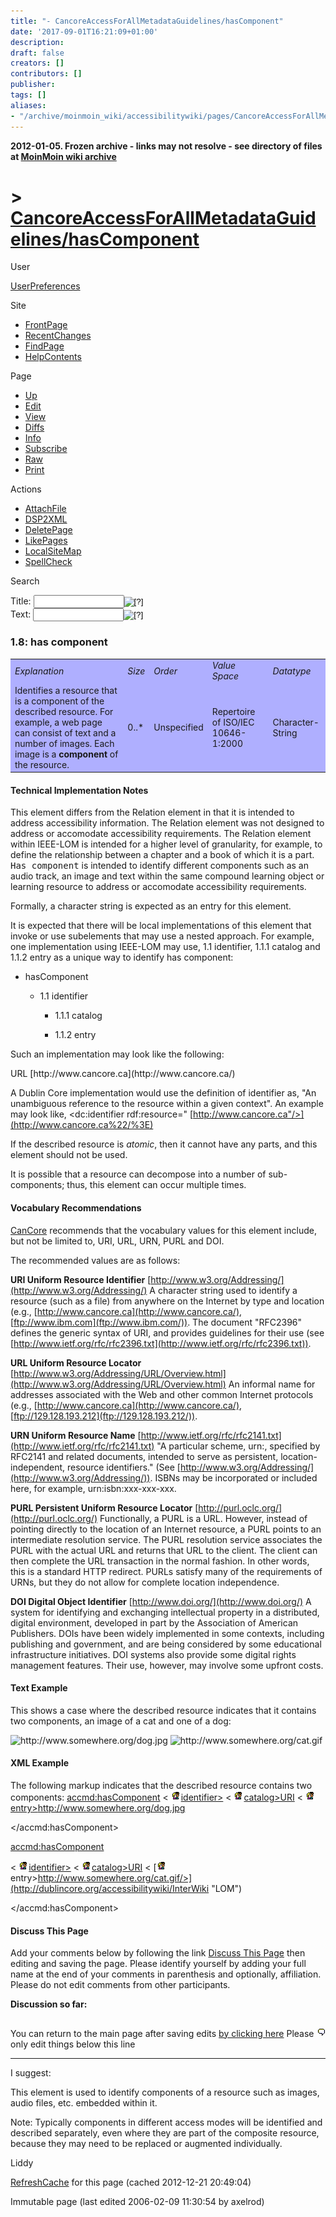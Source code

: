 ```yaml
---
title: "- CancoreAccessForAllMetadataGuidelines/hasComponent"
date: '2017-09-01T16:21:09+01:00'
description: 
draft: false
creators: []
contributors: []
publisher: 
tags: []
aliases:
- "/archive/moinmoin_wiki/accessibilitywiki/pages/CancoreAccessForAllMetadataGuidelines_2fhasComponent.html"
---
```


**2012-01-05. Frozen archive - links may not resolve - see directory of files at [MoinMoin wiki archive](/moinmoin-wiki-archive/)**

# > [CancoreAccessForAllMetadataGuidelines/hasComponent](http://dublincore.org/accessibilitywiki/CancoreAccessForAllMetadataGuidelines_2fhasComponent?action=fullsearch&value=%2FhasComponent&literal=1&case=1&context=40 "Click here to do a full-text search for this title")

User

 [UserPreferences](http://dublincore.org/accessibilitywiki/UserPreferences)
  

Site

- [FrontPage](http://dublincore.org/accessibilitywiki/FrontPage)
- [RecentChanges](http://dublincore.org/accessibilitywiki/RecentChanges)
- [FindPage](http://dublincore.org/accessibilitywiki/FindPage)
- [HelpContents](http://dublincore.org/accessibilitywiki/HelpContents)

Page

- [Up](http://dublincore.org/accessibilitywiki/CancoreAccessForAllMetadataGuidelines "Up")
- [Edit](http://dublincore.org/accessibilitywiki/CancoreAccessForAllMetadataGuidelines_2fhasComponent?action=edit "Edit")
- [View](http://dublincore.org/accessibilitywiki/CancoreAccessForAllMetadataGuidelines_2fhasComponent "View")
- [Diffs](http://dublincore.org/accessibilitywiki/CancoreAccessForAllMetadataGuidelines_2fhasComponent?action=diff "Diffs")
- [Info](http://dublincore.org/accessibilitywiki/CancoreAccessForAllMetadataGuidelines_2fhasComponent?action=info "Info")
- [Subscribe](http://dublincore.org/accessibilitywiki/CancoreAccessForAllMetadataGuidelines_2fhasComponent?action=subscribe "Subscribe")
- [Raw](http://dublincore.org/accessibilitywiki/CancoreAccessForAllMetadataGuidelines_2fhasComponent?action=raw "Raw")
- [Print](http://dublincore.org/accessibilitywiki/CancoreAccessForAllMetadataGuidelines_2fhasComponent?action=print "Print")

Actions

- [AttachFile](http://dublincore.org/accessibilitywiki/CancoreAccessForAllMetadataGuidelines_2fhasComponent?action=AttachFile)
- [DSP2XML](http://dublincore.org/accessibilitywiki/CancoreAccessForAllMetadataGuidelines_2fhasComponent?action=DSP2XML)
- [DeletePage](http://dublincore.org/accessibilitywiki/CancoreAccessForAllMetadataGuidelines_2fhasComponent?action=DeletePage)
- [LikePages](http://dublincore.org/accessibilitywiki/CancoreAccessForAllMetadataGuidelines_2fhasComponent?action=LikePages)
- [LocalSiteMap](http://dublincore.org/accessibilitywiki/CancoreAccessForAllMetadataGuidelines_2fhasComponent?action=LocalSiteMap)
- [SpellCheck](http://dublincore.org/accessibilitywiki/CancoreAccessForAllMetadataGuidelines_2fhasComponent?action=SpellCheck)

Search

<form method="POST" action="/accessibilitywiki/CancoreAccessForAllMetadataGuidelines_2fhasComponent">
<p>
<input name="action" value="inlinesearch" type="hidden">
<input name="context" value="40" type="hidden">
Title: <input name="text_title" size="15" maxlength="50" type="text"><input src="CancoreAccessForAllMetadataGuidelines_2fhasComponent_files/moin-search.png" name="button_title" alt="[?]" type="image"><br>Text: <input name="text_full" size="15" maxlength="50" type="text"><input src="CancoreAccessForAllMetadataGuidelines_2fhasComponent_files/moin-search.png" name="button_full" alt="[?]" type="image">
</p>
</form>

### 1.8: has component

<table bgcolor="#AFAFFF" width="50%">
  <tbody>
    <tr>
      <td>
        <em>Explanation</em>
      </td>
      <td>
        <em>Size</em>
      </td>
      <td>
        <em>Order</em>
      </td>
      <td>
        <em>Value Space</em>
      </td>
      <td>
        <em>Datatype</em>
      </td>
    </tr>
    <tr>
      <td>
        Identifies a resource that is a component of the described resource.  
        For example, a web page can consist of text and a number of images.  
        Each image is a <strong>component</strong> of the resource.</td>
      <td>
        0..*</td>
      <td>
        Unspecified</td>
      <td>
        Repertoire of ISO/IEC 10646-1:2000</td>
      <td>
        Character-String</td>
    </tr>
  </tbody>
</table>


#### Technical Implementation Notes
This element differs from the Relation element in that it is intended to address accessibility information. The Relation element was not designed to address or accomodate accessibility requirements. The Relation element within IEEE-LOM is intended for a higher level of granularity, for example, to define the relationship between a chapter and a book of which it is a part. <tt>Has component</tt> is intended to identify different components such as an audio track, an image and text within the same compound learning object or learning resource to address or accomodate accessibility requirements. 

Formally, a character string is expected as an entry for this element.

It is expected that there will be local implementations of this element that invoke or use subelements that may use a nested approach. For example, one implementation using IEEE-LOM may use, 1.1 identifier, 1.1.1 catalog and 1.1.2 entry as a unique way to identify has component:

- hasComponent

  - 1.1 identifier

    - 1.1.1 catalog

    - 1.1.2 entry

Such an implementation may look like the following:

<identifier>  
 <catalog>URL</catalog>  
 <entry> [http://www.cancore.ca](http://www.cancore.ca/)</entry>  
 </identifier>

A Dublin Core implementation would use the definition of identifier as, "An unambiguous reference to the resource within a given context". An example may look like, <dc:identifier rdf:resource=" [http://www.cancore.ca"/>](http://www.cancore.ca%22/%3E)

If the described resource is _atomic_, then it cannot have any parts, and this element should not be used.

It is possible that a resource can decompose into a number of sub-components; thus, this element can occur multiple times.

#### Vocabulary Recommendations
 [CanCore](http://dublincore.org/accessibilitywiki/CanCore) recommends that the vocabulary values for this element include, but not be limited to, URI, URL, URN, PURL and DOI. 

The recommended values are as follows:

**URI Uniform Resource Identifier** [http://www.w3.org/Addressing/](http://www.w3.org/Addressing/) A character string used to identify a resource (such as a file) from anywhere on the Internet by type and location (e.g., [http://www.cancore.ca](http://www.cancore.ca/), [ftp://www.ibm.com](ftp://www.ibm.com/)). The document "RFC2396" defines the generic syntax of URI, and provides guidelines for their use (see [http://www.ietf.org/rfc/rfc2396.txt](http://www.ietf.org/rfc/rfc2396.txt)).

**URL Uniform Resource Locator** [http://www.w3.org/Addressing/URL/Overview.html](http://www.w3.org/Addressing/URL/Overview.html) An informal name for addresses associated with the Web and other common Internet protocols (e.g., [http://www.cancore.ca](http://www.cancore.ca/), [ftp://129.128.193.212](ftp://129.128.193.212/)).

**URN Uniform Resource Name** [http://www.ietf.org/rfc/rfc2141.txt](http://www.ietf.org/rfc/rfc2141.txt) "A particular scheme, urn:, specified by RFC2141 and related documents, intended to serve as persistent, location-independent, resource identifiers." (See [http://www.w3.org/Addressing/](http://www.w3.org/Addressing/)). ISBNs may be incorporated or included here, for example, urn:isbn:xxx-xxx-xxx.

**PURL Persistent Uniform Resource Locator** [http://purl.oclc.org/](http://purl.oclc.org/) Functionally, a PURL is a URL. However, instead of pointing directly to the location of an Internet resource, a PURL points to an intermediate resolution service. The PURL resolution service associates the PURL with the actual URL and returns that URL to the client. The client can then complete the URL transaction in the normal fashion. In other words, this is a standard HTTP redirect. PURLs satisfy many of the requirements of URNs, but they do not allow for complete location independence.

**DOI Digital Object Identifier** [http://www.doi.org/](http://www.doi.org/) A system for identifying and exchanging intellectual property in a distributed, digital environment, developed in part by the Association of American Publishers. DOIs have been widely implemented in some contexts, including publishing and government, and are being considered by some educational infrastructure initiatives. DOI systems also provide some digital rights management features. Their use, however, may involve some upfront costs.

#### Text Example
This shows a case where the described resource indicates that it contains two components, an image of a cat and one of a dog: 

<img src="CancoreAccessForAllMetadataGuidelines_2fhasComponent_files/dog.html" alt="http://www.somewhere.org/dog.jpg"> <img src="CancoreAccessForAllMetadataGuidelines_2fhasComponent_files/cat.html" alt="http://www.somewhere.org/cat.gif">

#### XML Example
The following markup indicates that the described resource contains two components: <accmd:hasComponent> 
 < [<img src="CancoreAccessForAllMetadataGuidelines_2fhasComponent_files/moin-inter.png" alt="[LOM]" height="16" width="16">identifier>](http://dublincore.org/accessibilitywiki/InterWiki "LOM")
 < [<img src="CancoreAccessForAllMetadataGuidelines_2fhasComponent_files/moin-inter.png" alt="[LOM]" height="16" width="16">catalog>URI</catalog>](http://dublincore.org/accessibilitywiki/InterWiki "LOM") < [<img src="CancoreAccessForAllMetadataGuidelines_2fhasComponent_files/moin-inter.png" alt="[LOM]" height="16" width="16">entry>http://www.somewhere.org/dog.jpg</entry>](http://dublincore.org/accessibilitywiki/InterWiki "LOM") </identifier> 

</accmd:hasComponent>

<accmd:hasComponent>

 < [<img src="CancoreAccessForAllMetadataGuidelines_2fhasComponent_files/moin-inter.png" alt="[LOM]" height="16" width="16">identifier>](http://dublincore.org/accessibilitywiki/InterWiki "LOM")
 < [<img src="CancoreAccessForAllMetadataGuidelines_2fhasComponent_files/moin-inter.png" alt="[LO]" height="16" width="16">catalog>URI</catalog>](http://dublincore.org/accessibilitywiki/InterWiki "LO") < [<img src="CancoreAccessForAllMetadataGuidelines_2fhasComponent_files/moin-inter.png" alt="[LOM]" height="16" width="16">entry>http://www.somewhere.org/cat.gif/>](http://dublincore.org/accessibilitywiki/InterWiki "LOM") </identifier> 

</accmd:hasComponent>

#### Discuss This Page
Add your comments below by following the link [Discuss This Page](http://dublincore.org/accessibilitywiki/CancoreAccessForAllMetadataGuidelines_2fhasComponent_2fDiscuss) then editing and saving the page. Please identify yourself by adding your full name at the end of your comments in parenthesis and optionally, affiliation. Please do not edit comments from other participants. 

**Discussion so far:**

## [<img src="CancoreAccessForAllMetadataGuidelines_2fhasComponent_files/moin-edit.png" alt="Edit" align="right" height="12" width="12">](http://dublincore.org/accessibilitywiki/CancoreAccessForAllMetadataGuidelines_2fhasComponent_2fDiscuss?action=edit&backto=CancoreAccessForAllMetadataGuidelines%2FhasComponent) [](http://dublincore.org/accessibilitywiki/CancoreAccessForAllMetadataGuidelines_2fhasComponent_2fDiscuss)

You can return to the main page after saving edits [by clicking here](http://dublincore.org/accessibilitywiki/CancoreAccessForAllMetadataGuidelines_2fhasComponent) Please only edit things below this line 
* * *

I suggest:

This element is used to identify components of a resource such as images, audio files, etc. embedded within it.

Note: Typically components in different access modes will be identified and described separately, even where they are part of the composite resource, because they may need to be replaced or augmented individually.

Liddy

 [RefreshCache](http://dublincore.org/accessibilitywiki/CancoreAccessForAllMetadataGuidelines_2fhasComponent?action=refresh&arena=Page.py&key=CancoreAccessForAllMetadataGuidelines_2fhasComponent.text_html) for this page (cached 2012-12-21 20:49:04)  

Immutable page (last edited 2006-02-09 11:30:54 by axelrod)

